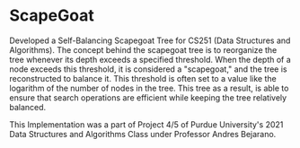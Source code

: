 # ScapeGoat

Developed a Self-Balancing Scapegoat Tree for CS251 (Data Structures and Algorithms).
The concept behind the scapegoat tree is to reorganize the tree whenever its depth exceeds a specified threshold. When the depth of a node exceeds this threshold, it is considered a "scapegoat," 
and the tree is reconstructed to balance it. This threshold is often set to a value like the logarithm of the number of nodes in the tree. This tree as a result, is able to ensure that search operations are
efficient while keeping the tree relatively balanced.

This Implementation was a part of Project 4/5 of Purdue University's 2021 Data Structures and Algorithms Class under Professor Andres Bejarano.

